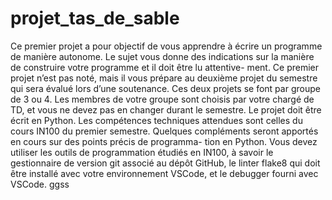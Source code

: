# projet_tas_de_sable

Ce premier projet a pour objectif de vous apprendre à écrire un programme de manière autonome. Le sujet vous donne des indications sur la manière de construire votre programme et il doit être lu attentive- ment. Ce premier projet n’est pas noté, mais il vous prépare au deuxième projet du semestre qui sera évalué lors d’une soutenance. Ces deux projets se font par groupe de 3 ou 4. Les membres de votre groupe sont choisis par votre chargé de TD, et vous ne devez pas en changer durant le semestre.
Le projet doit être écrit en Python. Les compétences techniques attendues sont celles du cours IN100 du premier semestre. Quelques compléments seront apportés en cours sur des points précis de programma- tion en Python. Vous devez utiliser les outils de programmation étudiés en IN100, à savoir le gestionnaire de version git associé au dépôt GitHub, le linter flake8 qui doit être installé avec votre environnement VSCode, et le debugger fourni avec VSCode.
ggss